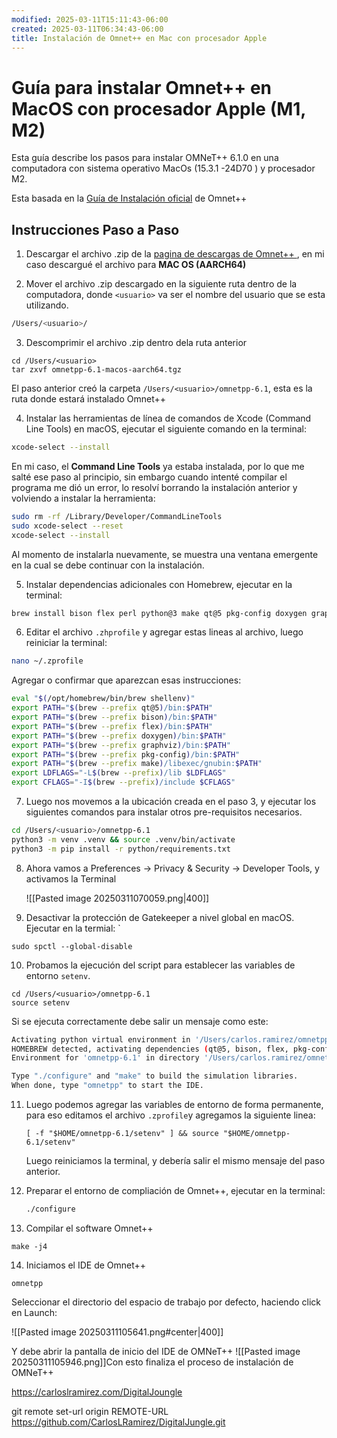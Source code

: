 ```yaml
---
modified: 2025-03-11T15:11:43-06:00
created: 2025-03-11T06:34:43-06:00
title: Instalación de Omnet++ en Mac con procesador Apple
---
```

# Guía para instalar Omnet++ en MacOS con procesador Apple (M1, M2)

Esta guía describe los pasos para instalar OMNeT++ 6.1.0 en una computadora con sistema operativo MacOs (15.3.1 -24D70 )  y procesador M2.

Esta basada en la [Guía de Instalación oficial](https://doc.omnetpp.org/omnetpp/InstallGuide.pdf)  de Omnet++

## Instrucciones Paso a Paso

1. Descargar el archivo .zip de la [pagina de descargas de Omnet++ ](https://omnetpp.org/download/), en mi caso descargué el archivo para **MAC OS (AARCH64)**

2. Mover el archivo .zip descargado en la siguiente ruta dentro de la computadora, donde `<usuario>` va ser el nombre del usuario que se esta utilizando.

```sh
/Users/<usuario>/
```

3. Descomprimir el archivo .zip  dentro dela ruta anterior

```
cd /Users/<usuario>
tar zxvf omnetpp-6.1-macos-aarch64.tgz
```

El paso anterior creó la carpeta `/Users/<usuario>/omnetpp-6.1`, esta es la ruta donde estará instalado Omnet++

4. Instalar las herramientas de línea de comandos de Xcode (Command Line Tools) en macOS, ejecutar el siguiente comando en la terminal:

```sh
xcode-select --install
```

En mi caso, el  **Command Line Tools** ya estaba instalada, por lo que me salté ese paso al principio, sin embargo cuando intenté compilar el programa me dió un error, lo resolví borrando la instalación anterior y volviendo a instalar la herramienta:

```bash
sudo rm -rf /Library/Developer/CommandLineTools
sudo xcode-select --reset
xcode-select --install
```

Al momento de instalarla nuevamente, se muestra una ventana emergente en la cual se debe continuar con la instalación.

5. Instalar dependencias adicionales con Homebrew, ejecutar en la terminal:

```bash
brew install bison flex perl python@3 make qt@5 pkg-config doxygen graphviz openscenegraph
```

6. Editar el archivo `.zhprofile` y agregar estas lineas al archivo, luego reiniciar la terminal:

```bash
nano ~/.zprofile
```

Agregar o confirmar que aparezcan esas instrucciones:

```sh
eval "$(/opt/homebrew/bin/brew shellenv)"
export PATH="$(brew --prefix qt@5)/bin:$PATH"
export PATH="$(brew --prefix bison)/bin:$PATH"
export PATH="$(brew --prefix flex)/bin:$PATH"
export PATH="$(brew --prefix doxygen)/bin:$PATH"
export PATH="$(brew --prefix graphviz)/bin:$PATH"
export PATH="$(brew --prefix pkg-config)/bin:$PATH"
export PATH="$(brew --prefix make)/libexec/gnubin:$PATH"
export LDFLAGS="-L$(brew --prefix)/lib $LDFLAGS"
export CFLAGS="-I$(brew --prefix)/include $CFLAGS"
```
7. Luego nos movemos a la ubicación creada en el paso  3, y ejecutar los siguientes comandos para instalar otros pre-requisitos necesarios.

```bash
cd /Users/<usuario>/omnetpp-6.1
python3 -m venv .venv && source .venv/bin/activate
python3 -m pip install -r python/requirements.txt
 ```

8. Ahora vamos a  Preferences -> Privacy & Security -> Developer Tools, y activamos la Terminal

	![[Pasted image 20250311070059.png|400]]

9. Desactivar la protección de Gatekeeper a nivel global en macOS. Ejecutar en la termial:
	`
```
sudo spctl --global-disable
```

10. Probamos la ejecución del script para establecer las variables de entorno `setenv`.
	
```
cd /Users/<usuario>/omnetpp-6.1
source setenv
```

Si se ejecuta correctamente debe salir un mensaje como este:

```sh
Activating python virtual environment in '/Users/carlos.ramirez/omnetpp-6.1/.venv'
HOMEBREW detected, activating dependencies (qt@5, bison, flex, pkg-config, make).
Environment for 'omnetpp-6.1' in directory '/Users/carlos.ramirez/omnetpp-6.1' is ready.

Type "./configure" and "make" to build the simulation libraries.
When done, type "omnetpp" to start the IDE.
```

11. Luego podemos agregar las variables de entorno de forma permanente, para eso editamos el archivo `.zprofile`y agregamos la siguiente linea:

	```text
	[ -f "$HOME/omnetpp-6.1/setenv" ] && source "$HOME/omnetpp-6.1/setenv"
	```

	Luego reiniciamos la terminal, y debería salir el mismo mensaje del paso anterior.

12. Preparar el entorno de compliación de Omnet++, ejecutar en la terminal:
	
	```sh
	./configure
	```

13. Compilar el software Omnet++

```
make -j4
```

14. Iniciamos el IDE de Omnet++ 

```
omnetpp
```

Seleccionar el directorio del espacio de trabajo por defecto, haciendo click en Launch:

![[Pasted image 20250311105641.png#center|400]]

Y debe abrir la pantalla de inicio del IDE de OMNeT++
![[Pasted image 20250311105946.png]]Con esto finaliza el proceso de instalación de OMNeT++

https://carloslramirez.com/DigitalJoungle

git remote set-url origin REMOTE-URL https://github.com/CarlosLRamirez/DigitalJungle.git